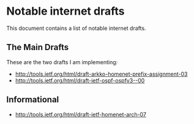 Notable internet drafts
=======================

This document contains a list of notable internet drafts. 

The Main Drafts
---------------

These are the two drafts I am implementing:

* http://tools.ietf.org/html/draft-arkko-homenet-prefix-assignment-03
* http://tools.ietf.org/html/draft-ietf-ospf-ospfv3--00 

Informational
-------------

* http://tools.ietf.org/html/draft-ietf-homenet-arch-07
